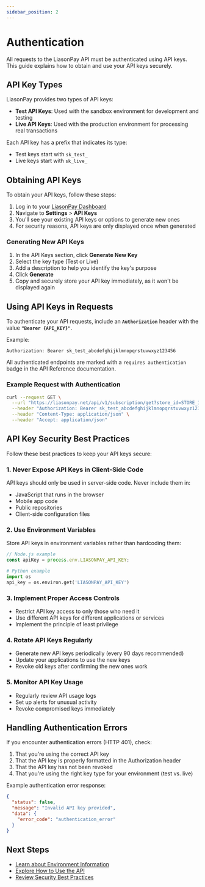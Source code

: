 ```yaml
---
sidebar_position: 2
---
```


# Authentication

All requests to the LiasonPay API must be authenticated using API keys. This guide explains how to obtain and use your API keys securely.

## API Key Types

LiasonPay provides two types of API keys:

- **Test API Keys**: Used with the sandbox environment for development and testing
- **Live API Keys**: Used with the production environment for processing real transactions

Each API key has a prefix that indicates its type:
- Test keys start with `sk_test_`
- Live keys start with `sk_live_`

## Obtaining API Keys

To obtain your API keys, follow these steps:

1. Log in to your [LiasonPay Dashboard](https://liasonpay.test)
2. Navigate to **Settings** > **API Keys**
3. You'll see your existing API keys or options to generate new ones
4. For security reasons, API keys are only displayed once when generated

### Generating New API Keys

1. In the API Keys section, click **Generate New Key**
2. Select the key type (Test or Live)
3. Add a description to help you identify the key's purpose
4. Click **Generate**
5. Copy and securely store your API key immediately, as it won't be displayed again

## Using API Keys in Requests

To authenticate your API requests, include an **`Authorization`** header with the value **`"Bearer {API_KEY}"`**.

Example:

```http
Authorization: Bearer sk_test_abcdefghijklmnopqrstuvwxyz123456
```

All authenticated endpoints are marked with a `requires authentication` badge in the API Reference documentation.

### Example Request with Authentication

```bash
curl --request GET \
  --url "https://liasonpay.net/api/v1/subscription/get?store_id=STORE_123" \
  --header "Authorization: Bearer sk_test_abcdefghijklmnopqrstuvwxyz123456" \
  --header "Content-Type: application/json" \
  --header "Accept: application/json"
```

## API Key Security Best Practices

Follow these best practices to keep your API keys secure:

### 1. Never Expose API Keys in Client-Side Code

API keys should only be used in server-side code. Never include them in:
- JavaScript that runs in the browser
- Mobile app code
- Public repositories
- Client-side configuration files

### 2. Use Environment Variables

Store API keys in environment variables rather than hardcoding them:

```javascript
// Node.js example
const apiKey = process.env.LIASONPAY_API_KEY;
```

```python
# Python example
import os
api_key = os.environ.get('LIASONPAY_API_KEY')
```

### 3. Implement Proper Access Controls

- Restrict API key access to only those who need it
- Use different API keys for different applications or services
- Implement the principle of least privilege

### 4. Rotate API Keys Regularly

- Generate new API keys periodically (every 90 days recommended)
- Update your applications to use the new keys
- Revoke old keys after confirming the new ones work

### 5. Monitor API Key Usage

- Regularly review API usage logs
- Set up alerts for unusual activity
- Revoke compromised keys immediately

## Handling Authentication Errors

If you encounter authentication errors (HTTP 401), check:

1. That you're using the correct API key
2. That the API key is properly formatted in the Authorization header
3. That the API key has not been revoked
4. That you're using the right key type for your environment (test vs. live)

Example authentication error response:

```json
{
  "status": false,
  "message": "Invalid API key provided",
  "data": {
    "error_code": "authentication_error"
  }
}
```

## Next Steps

- [Learn about Environment Information](./environment-information)
- [Explore How to Use the API](./how-to-use)
- [Review Security Best Practices](/developer-guide/best-practices/security)
